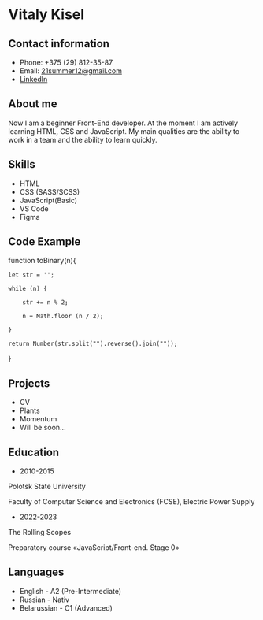 # Vitaly Kisel
## Contact information
- Phone: +375 (29) 812-35-87
- Email: 21summer12@gmail.com
- [LinkedIn](https://www.linkedin.com/in/vitaly-kisel-7ab499248/)
## About me
Now I am a beginner Front-End developer. At the moment I am actively learning HTML, CSS and JavaScript. My main qualities are the ability to work in a team and the ability to learn quickly.
## Skills
+ HTML
+ CSS (SASS/SCSS)
+ JavaScript(Basic)
+ VS Code
+ Figma
## Code Example

function toBinary(n){

    let str = '';

    while (n) {

        str += n % 2;

        n = Math.floor (n / 2);

    }

    return Number(str.split("").reverse().join(""));

}

## Projects
* CV 
* Plants
* Momentum
* Will be soon...
## Education
+ 2010-2015

Polotsk State University

Faculty of Computer Science and Electronics (FCSE), Electric Power Supply

+ 2022-2023

The Rolling Scopes

Preparatory course «JavaScript/Front-end. Stage 0»
## Languages
* English - A2 (Pre-Intermediate)
* Russian - Nativ
* Belarussian - C1 (Advanced)